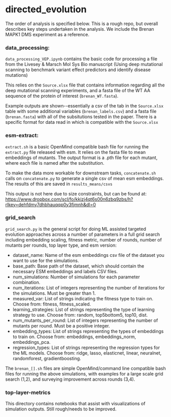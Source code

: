 # directed_evolution

The order of analysis is specified below. This is a rough repo, but overall describes key steps undertaken in the analysis. We include the Brenan MAPK1 DMS experiment as a reference.

### data_processing:

`data_processing_VEP.ipynb` contains the basic code for processing a file from the Livesey & Marsch Mol Sys Bio manuscript (Using deep mutational scanning to benchmark variant effect predictors and identify disease mutations)

This relies on the `Source.xlsx` file that contains information regarding all the deep mutational scanning experiments, and a fasta file of the WT AA sequence of the protein of interest (`brenan_WT.fasta`).

Example outputs are shown--essentially a csv of the tab in the `Source.xlsx` table with some additional variables (`brenan_labels.csv`) and a fasta file (`brenan.fasta`) with all of the subsitutions tested in the paper. There is a specific format for data read in which is compatible with the `Source.xlsx`

### esm-extract:

`extract.sh` is a basic OpenMind compatible bash file for running the `extract.py` file released with esm. It relies on the fasta file to mean embeddings of mutants. The output format is a .pth file for each mutant, where each file is named after the substitution.

To make the data more workable for downstream tasks, `concatenate.sh` calls on `concatenate.py` to generate a single csv of mean esm embeddings. The results of this are saved in `results_means/csvs`

This output is not here due to size constraints, but can be found at: https://www.dropbox.com/scl/fo/kkizj4qt6s00n6zbq9zbs/h?rlkey=dehfdmy7dhbhauqqp0y3fjmnh&dl=0

### grid_search

`grid_search.py` is the general script for doing ML assisted targeted evolution approaches across a number of parameters in a full grid search including embedding scaling, fitness metric, number of rounds, number of mutants per rounds, top layer type, and esm version:

* dataset_name: Name of the esm embeddings csv file of the dataset you want to use for the simulations.
* base_path: Base path of the dataset, which should contain the necessary ESM embeddings and labels CSV files.
* num_simulations: Number of simulations for each parameter combination.
* num_iterations: List of integers representing the number of iterations for the simulations. Must be greater than 1.
* measured_var: List of strings indicating the fitness type to train on. Choose from: fitness, fitness_scaled.
* learning_strategies: List of strings representing the type of learning strategy to use. Choose from: random, top5bottom5, top10, dist.
* num_mutants_per_round: List of integers representing the number of mutants per round. Must be a positive integer.
* embedding_types: List of strings representing the types of embeddings to train on. Choose from: embeddings, embeddings_norm, embeddings_pca.
* regression_types: List of strings representing the regression types for the ML models. Choose from: ridge, lasso, elasticnet, linear, neuralnet, randomforest, gradientboosting.

The `brenan_[].sh` files are simple OpenMind/command line compatible bash files for running the above simulations, with examples for a large scale grid search (1,2), and surveying improvement across rounds (3,4).

### top-layer-metrics

This directory contains notebooks that assist with visualizations of simulation outputs. Still rough/needs to be improved.
